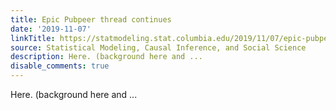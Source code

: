 ```yaml
---
title: Epic Pubpeer thread continues
date: '2019-11-07'
linkTitle: https://statmodeling.stat.columbia.edu/2019/11/07/epic-pubpeer-thread-continues/
source: Statistical Modeling, Causal Inference, and Social Science
description: Here. (background here and ...
disable_comments: true
---
```

Here. (background here and ...